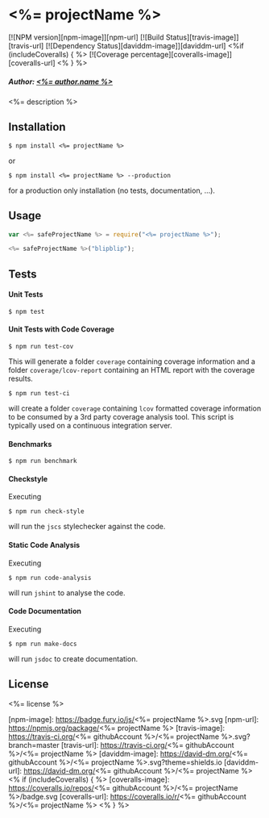# <%= projectName %>
[![NPM version][npm-image]][npm-url]
[![Build Status][travis-image]][travis-url]
[![Dependency Status][daviddm-image]][daviddm-url]
<%if (includeCoveralls) { %>
[![Coverage percentage][coveralls-image]][coveralls-url]
<% } %>
##### Author: [<%= author.name %>](<%= author.url %>)
<%= description %>

## Installation

```bashp
$ npm install <%= projectName %>
```

or

```bashp
$ npm install <%= projectName %> --production
```
for a production only installation (no tests, documentation, ...).

## Usage

```js
var <%= safeProjectName %> = require("<%= projectName %>");

<%= safeProjectName %>("blipblip");
```
## Tests

#### Unit Tests

```bashp
$ npm test
```

#### Unit Tests with Code Coverage

```bashp
$ npm run test-cov
```

This will generate a folder `coverage` containing coverage information and a folder `coverage/lcov-report` containing an HTML report with the coverage results.

```bashp
$ npm run test-ci
```
will create a folder `coverage` containing `lcov` formatted coverage information to be consumed by a 3rd party coverage analysis tool. This script is typically used on a continuous integration server.

#### Benchmarks

```bashp
$ npm run benchmark
```

#### Checkstyle

Executing

```bashp
$ npm run check-style
```

will run the `jscs` stylechecker against the code.

#### Static Code Analysis

Executing

```bashp
$ npm run code-analysis
```

will run `jshint` to analyse the code.

#### Code Documentation

Executing

```bashp
$ npm run make-docs
```

will run `jsdoc` to create documentation.

## License

<%= license %>

[npm-image]: https://badge.fury.io/js/<%= projectName %>.svg
[npm-url]: https://npmjs.org/package/<%= projectName %>
[travis-image]: https://travis-ci.org/<%= githubAccount %>/<%= projectName %>.svg?branch=master
[travis-url]: https://travis-ci.org/<%= githubAccount %>/<%= projectName %>
[daviddm-image]: https://david-dm.org/<%= githubAccount %>/<%= projectName %>.svg?theme=shields.io
[daviddm-url]: https://david-dm.org/<%= githubAccount %>/<%= projectName %>
<% if (includeCoveralls) { %>
[coveralls-image]: https://coveralls.io/repos/<%= githubAccount %>/<%= projectName %>/badge.svg
[coveralls-url]: https://coveralls.io/r/<%= githubAccount %>/<%= projectName %>
<% } %>
